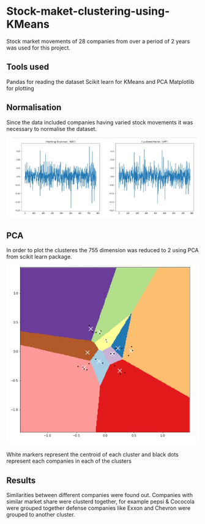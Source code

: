 # Stock-maket-clustering-using-KMeans

Stock market movements of 28 companies from over a period of 2 years was used for this project.
## Tools used 

Pandas for reading the dataset
Scikit learn for KMeans and PCA
Matplotlib for plotting

## Normalisation 

Since the data included companies having varied stock movements it was necessary to normalise the dataset.

<img src="images/normalization.jpg">

## PCA 

In order to plot the clusteres the 755 dimension was reduced to 2 using PCA from scikit learn package.

<img src="images/pca.jpg">

White markers represent the centroid of each cluster and black dots represent each companies in each of the clusters

## Results

Similarities between different companies were found out. Companies with similar market share were clusterd together, for example pepsi & Cococola were grouped together defense companies like Exxon and Chevron were grouped to another cluster.
